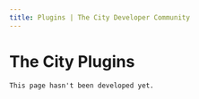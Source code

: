 ```yaml
---
title: Plugins | The City Developer Community
---
```


# The City Plugins

	This page hasn't been developed yet.